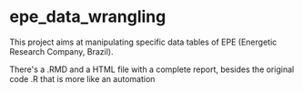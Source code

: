 # epe_data_wrangling

This project aims at manipulating specific data tables of EPE (Energetic Research Company, Brazil).

There's a .RMD and a HTML file with a complete report, besides the original code .R that is more like an automation
